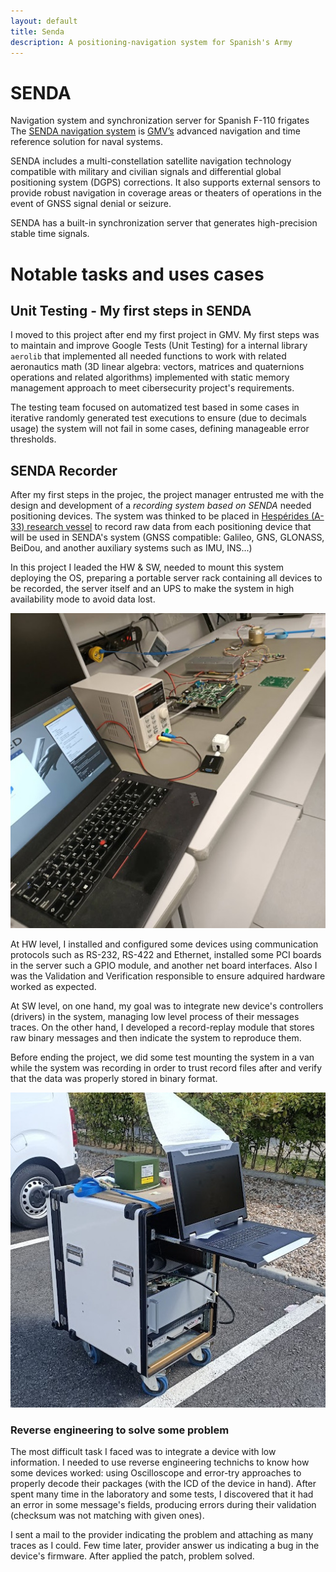 ```yaml
---
layout: default
title: Senda
description: A positioning-navigation system for Spanish's Army
---
```


# SENDA
Navigation system and synchronization server for Spanish F-110 frigates
The [SENDA navigation system](https://www.gmv.com/en-es/products/defense-and-security/senda) is [GMV’s](/career/#gmv-its-defense-20192021) advanced navigation and time reference solution for naval systems.

SENDA includes a multi-constellation satellite navigation technology compatible with military and civilian signals and differential global positioning system (DGPS) corrections. It also supports external sensors to provide robust navigation in coverage areas or theaters of operations in the event of GNSS signal denial or seizure.

SENDA has a built-in synchronization server that generates high-precision stable time signals.

# Notable tasks and uses cases

## Unit Testing - My first steps in SENDA
I moved to this project after end my first project in GMV. My first steps was to maintain and improve Google Tests (Unit Testing) for a internal library `aerolib` that implemented all needed functions to work with related aeronautics math (3D linear algebra: vectors, matrices and quaternions operations and related algorithms) implemented with static memory management approach to meet cibersecurity project's requirements.

The testing team focused on automatized test based in some cases in iterative randomly generated test executions to ensure (due to decimals usage) the system will not fail in some cases, defining manageable error thresholds.

## SENDA Recorder
After my first steps in the projec, the project manager entrusted me with the design and development of a *recording system based on SENDA* needed positioning devices. The system was thinked to be placed in [Hespérides (A-33) research vessel](https://en.wikipedia.org/wiki/BIO_Hesperides) to record raw data from each positioning device that will be used in SENDA's system (GNSS compatible: Galileo, GNS, GLONASS, BeiDou, and another auxiliary systems such as IMU, INS...)

In this project I leaded the HW & SW, needed to mount this system deploying the OS, preparing a portable server rack containing all devices to be recorded, the server itself and an UPS to make the system in high availability mode to avoid data lost. 

![SENDA_Recorder_lab_pic](/assets/img/SENDA_Recorder.jpg)

At HW level, I installed and configured some devices using communication protocols such as RS-232, RS-422 and Ethernet, installed some PCI boards in the server such a GPIO module, and another net board interfaces. Also I was the Validation and Verification responsible to ensure adquired hardware worked as expected.

At SW level, on one hand, my goal was to integrate new device's controllers (drivers) in the system, managing low level process of their messages traces. On the other hand, I developed a record-replay module that stores raw binary messages and then indicate the system to reproduce them.

Before ending the project, we did some test mounting the system in a van while the system was recording in order to trust record files after and verify that the data was properly stored in binary format.

![SENDA_Recorder_pic](/assets/img/SENDA_Recorder_rack.jpg)

### Reverse engineering to solve some problem
The most difficult task I faced was to integrate a device with low information. I needed to use reverse engineering technichs to know how some devices worked: using Oscilloscope and error-try approaches to properly decode their packages (with the ICD of the device in hand). After spent many time in the laboratory and some tests, I discovered that it had an error in some message's fields, producing errors during their validation (checksum was not matching with given ones).

I sent a mail to the provider indicating the problem and attaching as many traces as I could. Few time later, provider answer us indicating a bug in the device's firmware. After applied the patch, problem solved.
